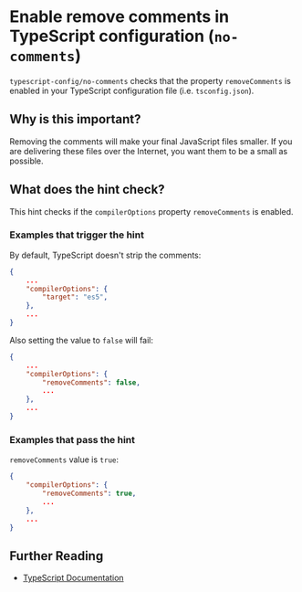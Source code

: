 # Enable remove comments in TypeScript configuration (`no-comments`)

`typescript-config/no-comments` checks that the property `removeComments`
is enabled in your TypeScript configuration file (i.e. `tsconfig.json`).

## Why is this important?

Removing the comments will make your final JavaScript files smaller. If you
are delivering these files over the Internet, you want them to be a small as
possible.

## What does the hint check?

This hint checks if the `compilerOptions` property `removeComments` is enabled.

### Examples that **trigger** the hint

By default, TypeScript doesn't strip the comments:

```json
{
    ...
    "compilerOptions": {
        "target": "es5",
    },
    ...
}
```

Also setting the value to `false` will fail:

```json
{
    ...
    "compilerOptions": {
        "removeComments": false,
        ...
    },
    ...
}
```

### Examples that **pass** the hint

`removeComments` value is `true`:

```json
{
    "compilerOptions": {
        "removeComments": true,
        ...
    },
    ...
}
```

## Further Reading

* [TypeScript Documentation][typescript docs]

[typescript docs]: https://www.typescriptlang.org/docs/home.html
